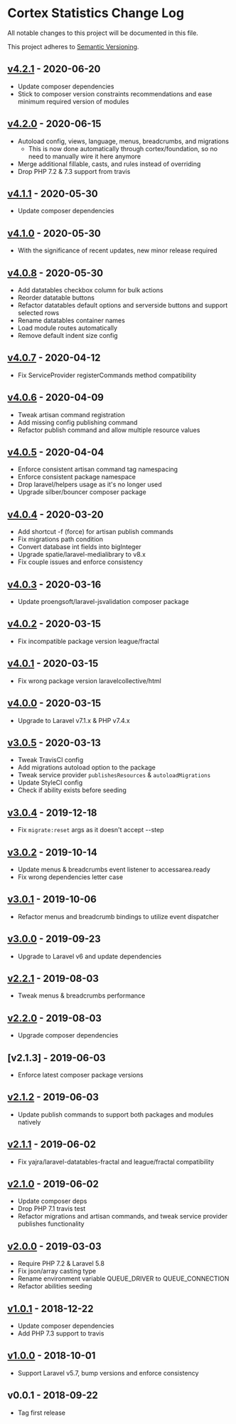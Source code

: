 # Cortex Statistics Change Log

All notable changes to this project will be documented in this file.

This project adheres to [Semantic Versioning](CONTRIBUTING.md).


## [v4.2.1] - 2020-06-20
- Update composer dependencies
- Stick to composer version constraints recommendations and ease minimum required version of modules

## [v4.2.0] - 2020-06-15
- Autoload config, views, language, menus, breadcrumbs, and migrations
  - This is now done automatically through cortex/foundation, so no need to manually wire it here anymore
- Merge additional fillable, casts, and rules instead of overriding
- Drop PHP 7.2 & 7.3 support from travis

## [v4.1.1] - 2020-05-30
- Update composer dependencies

## [v4.1.0] - 2020-05-30
- With the significance of recent updates, new minor release required

## [v4.0.8] - 2020-05-30
- Add datatables checkbox column for bulk actions
- Reorder datatable buttons
- Refactor datatables default options and serverside buttons and support selected rows
- Rename datatables container names
- Load module routes automatically
- Remove default indent size config

## [v4.0.7] - 2020-04-12
- Fix ServiceProvider registerCommands method compatibility

## [v4.0.6] - 2020-04-09
- Tweak artisan command registration
- Add missing config publishing command
- Refactor publish command and allow multiple resource values

## [v4.0.5] - 2020-04-04
- Enforce consistent artisan command tag namespacing
- Enforce consistent package namespace
- Drop laravel/helpers usage as it's no longer used
- Upgrade silber/bouncer composer package

## [v4.0.4] - 2020-03-20
- Add shortcut -f (force) for artisan publish commands
- Fix migrations path condition
- Convert database int fields into bigInteger
- Upgrade spatie/laravel-medialibrary to v8.x
- Fix couple issues and enforce consistency

## [v4.0.3] - 2020-03-16
- Update proengsoft/laravel-jsvalidation composer package

## [v4.0.2] - 2020-03-15
- Fix incompatible package version league/fractal

## [v4.0.1] - 2020-03-15
- Fix wrong package version laravelcollective/html

## [v4.0.0] - 2020-03-15
- Upgrade to Laravel v7.1.x & PHP v7.4.x

## [v3.0.5] - 2020-03-13
- Tweak TravisCI config
- Add migrations autoload option to the package
- Tweak service provider `publishesResources` & `autoloadMigrations`
- Update StyleCI config
- Check if ability exists before seeding

## [v3.0.4] - 2019-12-18
- Fix `migrate:reset` args as it doesn't accept --step

## [v3.0.2] - 2019-10-14
- Update menus & breadcrumbs event listener to accessarea.ready
- Fix wrong dependencies letter case

## [v3.0.1] - 2019-10-06
- Refactor menus and breadcrumb bindings to utilize event dispatcher

## [v3.0.0] - 2019-09-23
- Upgrade to Laravel v6 and update dependencies

## [v2.2.1] - 2019-08-03
- Tweak menus & breadcrumbs performance

## [v2.2.0] - 2019-08-03
- Upgrade composer dependencies

## [v2.1.3] - 2019-06-03
- Enforce latest composer package versions

## [v2.1.2] - 2019-06-03
- Update publish commands to support both packages and modules natively

## [v2.1.1] - 2019-06-02
- Fix yajra/laravel-datatables-fractal and league/fractal compatibility

## [v2.1.0] - 2019-06-02
- Update composer deps
- Drop PHP 7.1 travis test
- Refactor migrations and artisan commands, and tweak service provider publishes functionality

## [v2.0.0] - 2019-03-03
- Require PHP 7.2 & Laravel 5.8
- Fix json/array casting type
- Rename environment variable QUEUE_DRIVER to QUEUE_CONNECTION
- Refactor abilities seeding

## [v1.0.1] - 2018-12-22
- Update composer dependencies
- Add PHP 7.3 support to travis

## [v1.0.0] - 2018-10-01
- Support Laravel v5.7, bump versions and enforce consistency

## v0.0.1 - 2018-09-22
- Tag first release

[v4.2.1]: https://github.com/rinvex/cortex-statistics/compare/v4.2.0...v4.2.1
[v4.2.0]: https://github.com/rinvex/cortex-statistics/compare/v4.1.1...v4.2.0
[v4.1.1]: https://github.com/rinvex/cortex-statistics/compare/v4.1.0...v4.1.1
[v4.1.0]: https://github.com/rinvex/cortex-statistics/compare/v4.0.8...v4.1.0
[v4.0.8]: https://github.com/rinvex/cortex-statistics/compare/v4.0.7...v4.0.8
[v4.0.7]: https://github.com/rinvex/cortex-statistics/compare/v4.0.6...v4.0.7
[v4.0.6]: https://github.com/rinvex/cortex-statistics/compare/v4.0.5...v4.0.6
[v4.0.5]: https://github.com/rinvex/cortex-statistics/compare/v4.0.4...v4.0.5
[v4.0.4]: https://github.com/rinvex/cortex-statistics/compare/v4.0.3...v4.0.4
[v4.0.3]: https://github.com/rinvex/cortex-statistics/compare/v4.0.2...v4.0.3
[v4.0.2]: https://github.com/rinvex/cortex-statistics/compare/v4.0.1...v4.0.2
[v4.0.1]: https://github.com/rinvex/cortex-statistics/compare/v4.0.0...v4.0.1
[v4.0.0]: https://github.com/rinvex/cortex-statistics/compare/v3.0.5...v4.0.0
[v3.0.5]: https://github.com/rinvex/cortex-statistics/compare/v3.0.4...v3.0.5
[v3.0.4]: https://github.com/rinvex/cortex-statistics/compare/v3.0.3...v3.0.4
[v3.0.3]: https://github.com/rinvex/cortex-statistics/compare/v3.0.2...v3.0.3
[v3.0.2]: https://github.com/rinvex/cortex-statistics/compare/v3.0.1...v3.0.2
[v3.0.1]: https://github.com/rinvex/cortex-statistics/compare/v3.0.0...v3.0.1
[v3.0.0]: https://github.com/rinvex/cortex-statistics/compare/v2.2.1...v3.0.0
[v2.2.1]: https://github.com/rinvex/cortex-statistics/compare/v2.2.0...v2.2.1
[v2.2.0]: https://github.com/rinvex/cortex-statistics/compare/v2.1.2...v2.2.0
[v2.1.2]: https://github.com/rinvex/cortex-statistics/compare/v2.1.1...v2.1.2
[v2.1.1]: https://github.com/rinvex/cortex-statistics/compare/v2.1.0...v2.1.1
[v2.1.0]: https://github.com/rinvex/cortex-statistics/compare/v2.0.0...v2.1.0
[v2.0.0]: https://github.com/rinvex/cortex-statistics/compare/v1.0.1...v2.0.0
[v1.0.1]: https://github.com/rinvex/cortex-statistics/compare/v1.0.0...v1.0.1
[v1.0.0]: https://github.com/rinvex/cortex-statistics/compare/v0.0.1...v1.0.0
